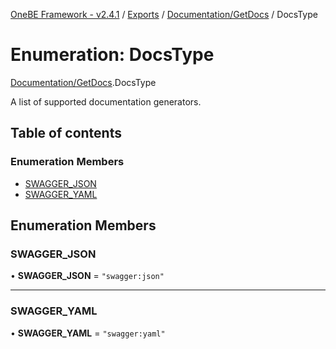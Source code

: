 [OneBE Framework - v2.4.1](../README.md) / [Exports](../modules.md) / [Documentation/GetDocs](../modules/Documentation_GetDocs.md) / DocsType

# Enumeration: DocsType

[Documentation/GetDocs](../modules/Documentation_GetDocs.md).DocsType

A list of supported documentation generators.

## Table of contents

### Enumeration Members

- [SWAGGER\_JSON](Documentation_GetDocs.DocsType.md#swagger_json)
- [SWAGGER\_YAML](Documentation_GetDocs.DocsType.md#swagger_yaml)

## Enumeration Members

### SWAGGER\_JSON

• **SWAGGER\_JSON** = ``"swagger:json"``

___

### SWAGGER\_YAML

• **SWAGGER\_YAML** = ``"swagger:yaml"``

